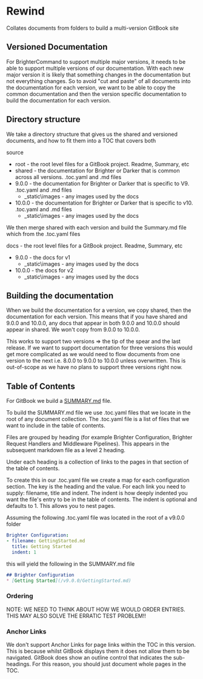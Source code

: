 # Rewind
Collates documents from folders to build a multi-version GitBook site

## Versioned Documentation

For BrighterCommand to support multiple major versions, it needs to be able to support multiple versions of our documentation.
With each new major version it is likely that something changes in the documentation but not everything changes. So to
avoid "cut and paste" of all documents into the documentation for each version, we want to be able to copy the common
documentation and then the version specific documentation to build the documentation for each version.

## Directory structure

We take a directory structure that gives us the shared and versioned documents, and how to fit them into a TOC that covers both

source
- root - the root level files for a GitBook project. Readme, Summary, etc
- shared - the documentation for Brighter or Darker that is common across all versions. .toc.yaml and .md files
- 9.0.0 - the documentation for Brighter or Darker that is specific to V9. .toc.yaml and .md files
  - _static\images - any images used by the docs
- 10.0.0 - the documentation for Brighter or Darker that is specific to v10. .toc.yaml and .md files
  - _static\images - any images used by the docs
 
We then merge shared with each version and build the Summary.md file which from the .toc.yaml files

docs - the root level files for a GitBook project. Readme, Summary, etc
- 9.0.0 - the docs for v1
  - _static\images - any images used by the docs
- 10.0.0 - the docs for v2
  - _static\images - any images used by the docs

## Building the documentation

When we build the documentation for a version, we copy shared, then the documentation for each version. This means that 
if you have shared and 9.0.0 and 10.0.0, any docs that appear in both 9.0.0 and 10.0.0 should appear in shared. We won't copy 
from 9.0.0 to 10.0.0. 

This works to support two versions => the tip of the spear and the last release. If we want to support documentation for three versions
this would get more complicated as we would need to flow documents from one version to the next i.e. 8.0.0 to 9.0.0 to 10.0.0 unless 
overwritten. This is out-of-scope as we have no plans to support three versions right now.

## Table of Contents

For GitBook we build a [SUMMARY.md](https://docs.gitbook.com/product-tour/git-sync/content-configuration) file.

To build the SUMMARY.md file we use .toc.yaml files that we locate in the root of any document collection. 
The .toc.yaml file is a list of files that we want to include in the table of contents. 

Files are grouped by heading (for example Brighter Configuration, Brighter Request Handlers and Middleware Pipelines). 
This appears in the subsequent markdown file as a level 2 heading.

Under each heading is a collection of links to the pages in that section of the table of contents.

To create this in our .toc.yaml file we create a map for each configuration section. The key is the heading and the value. 
For each link you need to supply: filename, title and indent. The indent is how deeply indented you want the 
file's entry to be in the table of contents. The indent is optional and defaults to 1. This allows you to nest pages.

Assuming the following .toc.yaml file was located in the root of a v9.0.0 folder

```yaml
Brighter Configuration:
- filename: GettingStarted.md
  title: Getting Started
  indent: 1
```

this will yield the following in the SUMMARY.md file

```markdown
## Brighter Configuration
* [Getting Started](/v9.0.0/GettingStarted.md)
```

### Ordering

NOTE: WE NEED TO THINK ABOUT HOW WE WOULD ORDER ENTRIES. THIS MAY ALSO SOLVE THE ERRATIC TEST PROBLEM!!

### Anchor Links

We don't support Anchor Links for page links within the TOC in this version. This is because whilst GitBook displays them 
it does not allow them to be navigated. GitBook does show an outline control that indicates the sub-headings. For this
reason, you should just document whole pages in the TOC.








